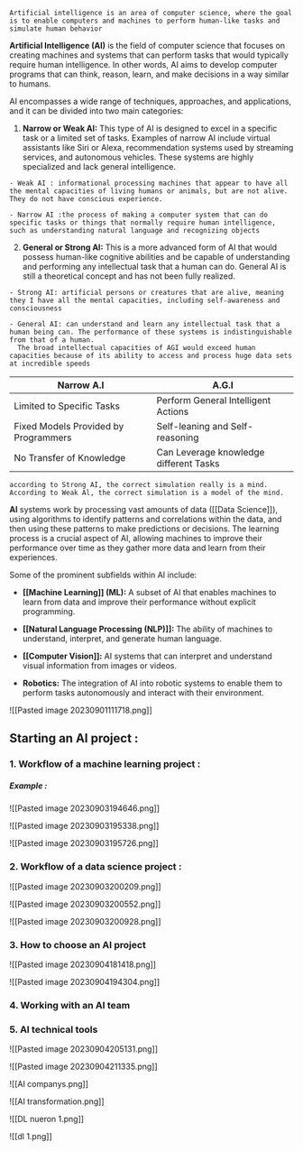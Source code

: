 
`Artificial intelligence is an area of computer science, where the goal is to enable computers and machines to perform human-like tasks and simulate human behavior`

**Artificial Intelligence (AI)** is the field of computer science that focuses on creating machines and systems that can perform tasks that would typically require human intelligence. In other words, AI aims to develop computer programs that can think, reason, learn, and make decisions in a way similar to humans.

AI encompasses a wide range of techniques, approaches, and applications, and it can be divided into two main categories:
1.  **Narrow or Weak AI:** This type of AI is designed to excel in a specific task or a limited set of tasks. Examples of narrow AI include virtual assistants like Siri or Alexa, recommendation systems used by streaming services, and autonomous vehicles. These systems are highly specialized and lack general intelligence.
   ```
- Weak AI : informational processing machines that appear to have all the mental capacities of living humans or animals, but are not alive. They do not have conscious experience.

- Narrow AI :the process of making a computer system that can do specific tasks or things that normally require human intelligence, such as understanding natural language and recognizing objects
```
2. **General or Strong AI:** This is a more advanced form of AI that would possess human-like cognitive abilities and be capable of understanding and performing any intellectual task that a human can do. General AI is still a theoretical concept and has not been fully realized.
```
- Strong AI: artificial persons or creatures that are alive, meaning they I have all the mental capacities, including self-awareness and consciousness

- General AI: can understand and learn any intellectual task that a human being can. The performance of these systems is indistinguishable from that of a human.
  The broad intellectual capacities of AGI would exceed human capacities because of its ability to access and process huge data sets at incredible speeds
```

| Narrow A.I| A.G.I |
| -------- | -------- |
| Limited to Specific Tasks | Perform General Intelligent Actions |
| Fixed Models Provided by Programmers | Self-leaning and Self-reasoning |
| No Transfer of Knowledge | Can Leverage knowledge different Tasks |

`according to Strong AI, the correct simulation really is a mind. According to Weak Al, the correct simulation is a model of the mind.`

**AI** systems work by processing vast amounts of data ([[Data Science]]), using algorithms to identify patterns and correlations within the data, and then using these patterns to make predictions or decisions. The learning process is a crucial aspect of AI, allowing machines to improve their performance over time as they gather more data and learn from their experiences.

Some of the prominent subfields within AI include:

- **[[Machine Learning]] (ML):** A subset of AI that enables machines to learn from data and improve their performance without explicit programming.
    
- **[[Natural Language Processing (NLP)]]:** The ability of machines to understand, interpret, and generate human language.
    
- **[[Computer Vision]]:** AI systems that can interpret and understand visual information from images or videos.
    
- **Robotics:** The integration of AI into robotic systems to enable them to perform tasks autonomously and interact with their environment.


![[Pasted image 20230901111718.png]]


## Starting an AI project :

### 1. Workflow of a machine learning project :
##### Example  :

![[Pasted image 20230903194646.png]]

![[Pasted image 20230903195338.png]]

![[Pasted image 20230903195726.png]]


### 2. Workflow of a data science project :

![[Pasted image 20230903200209.png]]

![[Pasted image 20230903200552.png]]

![[Pasted image 20230903200928.png]]

### 3. How to choose an AI project 

![[Pasted image 20230904181418.png]]

![[Pasted image 20230904194304.png]]

### 4. Working with an AI team



### 5. AI technical tools

![[Pasted image 20230904205131.png]]

![[Pasted image 20230904211335.png]]


![[AI companys.png]]

![[AI transformation.png]]

![[DL nueron 1.png]]

![[dl 1.png]]